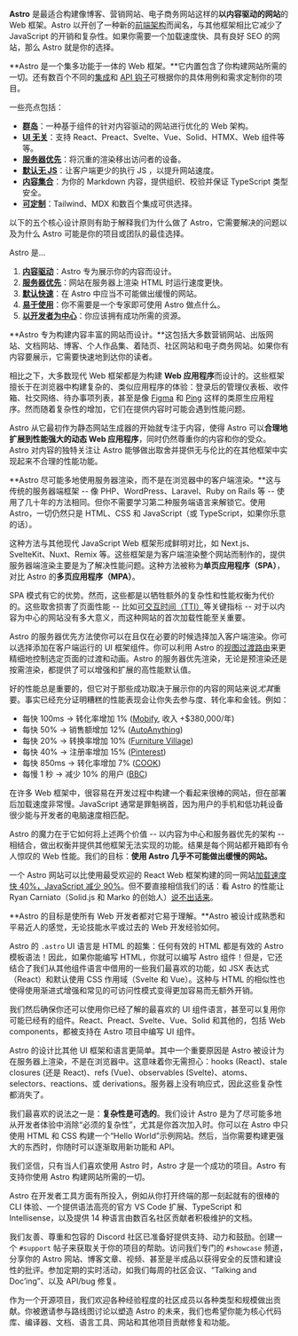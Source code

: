 **Astro** 是最适合构建像博客、营销网站、电子商务网站这样的**以内容驱动的网站**的 Web 框架。Astro 以开创了一种新的[前端架构](https://docs.astro.build/zh-cn/concepts/islands/)而闻名，与其他框架相比它减少了 JavaScript 的开销和复杂性。如果你需要一个加载速度快、具有良好 SEO 的网站，那么 Astro 就是你的选择。

**Astro 是一个集多功能于一体的 Web 框架。**它内置包含了你构建网站所需的一切。还有数百个不同的[集成](https://astro.build/integrations/)和 [API 钩子](https://docs.astro.build/zh-cn/reference/integrations-reference/)可根据你的具体用例和需求定制你的项目。

一些亮点包括：

+   **[群岛](https://docs.astro.build/zh-cn/concepts/islands/)**：一种基于组件的针对内容驱动的网站进行优化的 Web 架构。
+   **[UI 无关](https://docs.astro.build/zh-cn/guides/framework-components/)**：支持 React、Preact、Svelte、Vue、Solid、HTMX、Web 组件等等。
+   **[服务器优先](https://docs.astro.build/zh-cn/guides/on-demand-rendering/)**：将沉重的渲染移出访问者的设备。
+   **[默认无 JS](https://docs.astro.build/zh-cn/basics/astro-components/)**：让客户端更少的执行 JS ，以提升网站速度。
+   **[内容集合](https://docs.astro.build/zh-cn/guides/content-collections/)**：为你的 Markdown 内容，提供组织、校验并保证 TypeScript 类型安全。
+   **[可定制](https://docs.astro.build/zh-cn/guides/integrations-guide/)**：Tailwind、MDX 和数百个集成可供选择。

以下的五个核心设计原则有助于解释我们为什么做了 Astro，它需要解决的问题以及为什么 Astro 可能是你的项目或团队的最佳选择。

Astro 是…

1.  **[内容驱动](#%E5%86%85%E5%AE%B9%E9%A9%B1%E5%8A%A8)**：Astro 专为展示你的内容而设计。
2.  **[服务器优先](#%E6%9C%8D%E5%8A%A1%E5%99%A8%E4%BC%98%E5%85%88)**：网站在服务器上渲染 HTML 时运行速度更快。
3.  **[默认快速](#%E9%BB%98%E8%AE%A4%E5%BF%AB%E9%80%9F)**：在 Astro 中应当不可能做出缓慢的网站。
4.  **[易于使用](#%E6%98%93%E4%BA%8E%E4%BD%BF%E7%94%A8)**：你不需要是一个专家即可使用 Astro 做点什么。
5.  **[以开发者为中心](#%E4%BB%A5%E5%BC%80%E5%8F%91%E8%80%85%E4%B8%BA%E4%B8%AD%E5%BF%83)**：你应该拥有成功所需的资源。

**Astro 专为构建内容丰富的网站而设计。**这包括大多数营销网站、出版网站、文档网站、博客、个人作品集、着陆页、社区网站和电子商务网站。如果你有内容要展示，它需要快速地到达你的读者。

相比之下，大多数现代 Web 框架都是为构建 **Web 应用程序**而设计的。这些框架擅长于在浏览器中构建复杂的、类似应用程序的体验：登录后的管理仪表板、收件箱、社交网络、待办事项列表，甚至是像 [Figma](https://figma.com/) 和 [Ping](https://ping.gg/) 这样的类原生应用程序。然而随着复杂性的增加，它们在提供内容时可能会遇到性能问题。

Astro 从它最初作为静态网站生成器的开始就专注于内容，使得 Astro 可以**合理地扩展到性能强大的动态 Web 应用程序**，同时仍然尊重你的内容和你的受众。Astro 对内容的独特关注让 Astro 能够做出取舍并提供无与伦比的在其他框架中实现起来不合理的性能功能。

**Astro 尽可能多地使用服务器渲染，而不是在浏览器中的客户端渲染。**这与传统的服务器端框架 -- 像 PHP、WordPress、Laravel、Ruby on Rails 等 -- 使用了几十年的方法相同。但你不需要学习第二种服务端语言来解锁它。使用 Astro，一切仍然只是 HTML、CSS 和 JavaScript（或 TypeScript，如果你乐意的话）。

这种方法与其他现代 JavaScript Web 框架形成鲜明对比，如 Next.js、SvelteKit、Nuxt、Remix 等。这些框架是为客户端渲染整个网站而制作的，提供服务器端渲染主要是为了解决性能问题。这种方法被称为**单页应用程序（SPA）**，对比 Astro 的**多页应用程序（MPA）**。

SPA 模式有它的优势。然而，这些都是以牺牲额外的复杂性和性能权衡为代价的。这些取舍损害了页面性能 -- 比如[可交互时间（TTI）](https://web.dev/interactive/)等关键指标 -- 对于以内容为中心的网站没有多大意义，而这种网站的首次加载性能至关重要。

Astro 的服务器优先方法使你可以在且仅在必要的时候选择加入客户端渲染。你可以选择添加在客户端运行的 UI 框架组件。你可以利用 Astro 的[视图过渡路由](https://docs.astro.build/zh-cn/guides/view-transitions/)来更精细地控制选定页面的过渡和动画。Astro 的服务器优先渲染，无论是预渲染还是按需渲染，都提供了可以增强和扩展的高性能默认值。

好的性能总是重要的，但它对于那些成功取决于展示你的内容的网站来说*尤其*重要。事实已经充分证明糟糕的性能表现会让你失去参与度、转化率和金钱。例如：

+   每快 100ms → 转化率增加 1% ([Mobify](https://web.dev/why-speed-matters/), 收入 +$380,000/年)
+   每快 50% → 销售额增加 12% ([AutoAnything](https://www.digitalcommerce360.com/2010/08/19/web-accelerator-revs-conversion-and-sales-autoanything/))
+   每快 20% → 转换率增加 10% ([Furniture Village](https://www.thinkwithgoogle.com/intl/en-gb/marketing-strategies/app-and-mobile/furniture-village-and-greenlight-slash-page-load-times-boosting-user-experience/))
+   每快 40% → 注册率增加 15% ([Pinterest](https://medium.com/pinterest-engineering/driving-user-growth-with-performance-improvements-cfc50dafadd7))
+   每快 850ms → 转化率增加 7% ([COOK](https://web.dev/why-speed-matters/))
+   每慢 1 秒 → 减少 10% 的用户 ([BBC](https://www.creativebloq.com/features/how-the-bbc-builds-websites-that-scale))

在许多 Web 框架中，很容易在开发过程中构建一个看起来很棒的网站，但在部署后加载速度非常慢。JavaScript 通常是罪魁祸首，因为用户的手机和低功耗设备很少能与开发者的电脑速度相匹配。

Astro 的魔力在于它如何将上述两个价值 -- 以内容为中心和服务器优先的架构 -- 相结合，做出权衡并提供其他框架无法实现的功能。结果是每个网站都开箱即有令人惊叹的 Web 性能。我们的目标：**使用 Astro 几乎不可能做出缓慢的网站。**

一个 Astro 网站可以比使用最受欢迎的 React Web 框架构建的同一网站[加载速度快 40%，JavaScript 减少 90%](https://twitter.com/t3dotgg/status/1437195415439360003)。但不要直接相信我们的话：看 Astro 的性能让 Ryan Carniato（Solid.js 和 Marko 的创始人）[说不出话来](https://youtu.be/2ZEMb_H-LYE?t=8163)。

**Astro 的目标是使所有 Web 开发者都对它易于理解。**Astro 被设计成熟悉和平易近人的感觉，无论技能水平或过去的 Web 开发经验如何。

Astro 的 `.astro` UI 语言是 HTML 的超集：任何有效的 HTML 都是有效的 Astro 模板语法！因此，如果你能编写 HTML，你就可以编写 Astro 组件！但是，它还结合了我们从其他组件语言中借用的一些我们最喜欢的功能，如 JSX 表达式（React）和默认使用 CSS 作用域（Svelte 和 Vue）。这种与 HTML 的相似性也使得使用渐进式增强和常见的可访问性模式变得更加容易而无额外开销。

我们然后确保你还可以使用你已经了解的最喜欢的 UI 组件语言，甚至可以复用你可能已经有的组件。React、Preact、Svelte、Vue、Solid 和其他的，包括 Web components，都被支持在 Astro 项目中编写 UI 组件。

Astro 的设计比其他 UI 框架和语言更简单。其中一个重要原因是 Astro 被设计为在服务器上渲染，不是在浏览器中。这意味着你无需担心：hooks (React)、stale closures (还是 React)、refs (Vue)、observables (Svelte)、atoms、selectors、reactions、或 derivations。服务器上没有响应式，因此这些复杂性都消失了。

我们最喜欢的说法之一是：**复杂性是可选的**。我们设计 Astro 是为了尽可能多地从开发者体验中消除“必须的复杂性”，尤其是你首次加入时。你可以在 Astro 中只使用 HTML 和 CSS 构建一个“Hello World”示例网站。然后，当你需要构建更强大的东西时，你随时可以逐渐取用新功能和 API。

我们坚信，只有当人们喜欢使用 Astro 时，Astro 才是一个成功的项目。Astro 有支持你使用 Astro 构建网站所需的一切。

Astro 在开发者工具方面有所投入，例如从你打开终端的那一刻起就有的很棒的 CLI 体验、一个提供语法高亮的官方 VS Code 扩展、TypeScript 和 Intellisense，以及提供 14 种语言由数百名社区贡献者积极维护的文档。

我们友善、尊重和包容的 Discord 社区已准备好提供支持、动力和鼓励。创建一个 `#support` 帖子来获取关于你的项目的帮助。访问我们专门的 `#showcase` 频道，分享你的 Astro 网站、博客文章、视频、甚至是半成品以获得安全的反馈和建设性的批评。参加定期的实时活动，如我们每周的社区会议、“Talking and Doc’ing”、以及 API/bug 修复。

作为一个开源项目，我们欢迎各种经验程度的社区成员以各种类型和规模做出贡献。你被邀请参与路线图讨论以塑造 Astro 的未来，我们也希望你能为核心代码库、编译器、文档、语言工具、网站和其他项目贡献修复和功能。